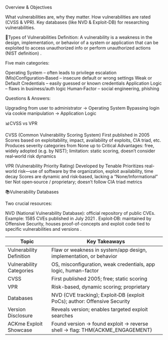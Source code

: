 Overview & Objectives

What vulnerabilities are, why they matter.
How vulnerabilities are rated (CVSS & VPR).
Key databases (like NVD & Exploit-DB) for researching vulnerabilities.


🧩Types of Vulnerabilities
Definition: A vulnerability is a weakness in the design, implementation, or behavior of a system or application that can be exploited to access unauthorized info or perform unauthorized actions (NIST definition) .

Five main categories:

Operating System – often leads to privilege escalation
(Mis)Configuration‑Based – insecure default or wrong settings
Weak or Default Credentials – easily guessed or known credentials
Application Logic – flaws in business/auth logic
Human‑Factor – social engineering, phishing 


Questions & Answers:

Upgrading from user to administrator → Operating System
Bypassing login via cookie manipulation → Application Logic 


📊CVSS vs VPR

CVSS (Common Vulnerability Scoring System)
First published in 2005
Scores based on exploitability, impact, availability of exploits, CIA triad, etc.
Produces severity categories from None up to Critical
Advantages: free, widely adopted (e.g. by NIST); limitation: static scoring, doesn’t consider real‑world risk dynamics 

VPR (Vulnerability Priority Rating)
Developed by Tenable
Prioritizes real-world risk—use of software by the organization, exploit availability, time decay
Scores are dynamic and risk‑based, lacking a “None/Informational” tier
Not open‑source / proprietary; doesn’t follow CIA triad metrics


📚Vulnerability Databases

Two crucial resources:

NVD (National Vulnerability Database): official repository of public CVEs. Example: 1585 CVEs published in July 2021 .
Exploit‑DB: maintained by Offensive Security, houses proof-of-concepts and exploit code tied to specific vulnerabilities and versions .


| Topic                    | Key Takeaways                                                                |
| ------------------------ | ---------------------------------------------------------------------------- |
| Vulnerability Definition | Flaw or weakness in system/app design, implementation, or behavior           |
| Vulnerability Categories | OS, misconfiguration, weak credentials, app logic, human-factor              |
| CVSS                     | First published 2005; free; static scoring                                   |
| VPR                      | Risk-based, dynamic scoring; proprietary                                     |
| Databases                | NVD (CVE tracking); Exploit‑DB (exploit PoCs); author: Offensive Security    |
| Version Disclosure       | Reveals version; enables targeted exploit searches                           |
| ACKme Exploit Showcase   | Found version → found exploit → reverse shell → flag: THM{ACKME\_ENGAGEMENT} |
